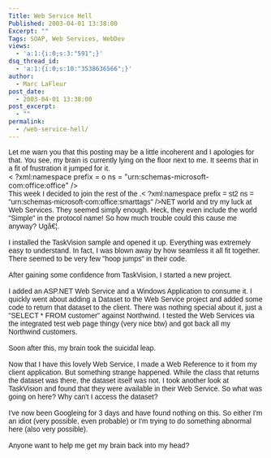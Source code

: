 ```yaml
---
Title: Web Service Hell
Published: 2003-04-01 13:38:00
Excerpt: ""
Tags: SOAP, Web Services, WebDev
views:
  - 'a:1:{i:0;s:3:"591";}'
dsq_thread_id:
  - 'a:1:{i:0;s:10:"3538636566";}'
author:
  - Marc LaFleur
post_date:
  - 2003-04-01 13:38:00
post_excerpt:
  - ""
permalink:
  - /web-service-hell/
---
```

<p class=MsoNormal style="MARGIN: 0in 0in 0pt"><font face=Arial>Let me warn you that this posting may be a little incoherent and I apologies for that. You see, my brain is currently lying on the floor next to me. It seems that in a fit of frustration it jumped for it.</font></p>< ?xml:namespace prefix = o ns = "urn:schemas-microsoft-com:office:office" /><o:p><font face=Arial>&nbsp;</font></o:p> 
<p class=MsoNormal style="MARGIN: 0in 0in 0pt"><font face=Arial>This week I decided to join the rest of the .< ?xml:namespace prefix = st2 ns = "urn:schemas-microsoft-com:office:smarttags" /><st2:stockticker>NET</st2:stockticker> world and try my luck at Web Services. They seemed simply enough. Heck, they even include the world "Simple" in the protocol name! So how much trouble could this cause me anyway? Ugâ€¦.</font></p><o:p><font face=Arial>&nbsp;</font></o:p> 
<p class=MsoNormal style="MARGIN: 0in 0in 0pt"><font face=Arial>I installed the TaskVision sample and opened it up. Everything was extremely easy to understand. In fact, I was blown away by how seamless it all fit together. There seemed to be very few "hoop jumps" in their code. </font></p><o:p><font face=Arial>&nbsp;</font></o:p> 
<p class=MsoNormal style="MARGIN: 0in 0in 0pt"><font face=Arial>After gaining some confidence from TaskVision, I started a new project. </font></p><o:p><font face=Arial>&nbsp;</font></o:p> 
<p class=MsoNormal style="MARGIN: 0in 0in 0pt"><font face=Arial>I added an ASP.<st2:stockticker>NET</st2:stockticker> Web Service and a Windows Application to consume it. I quickly went about adding a Dataset to the Web Service project and added some code to return that dataset to the client. There was nothing special about it, just a "SELECT * FROM customer" against Northwind. I tested the Web Services via the integrated test web page thingy (very nice btw) and got back all my Northwind customers. </font></p><o:p><font face=Arial>&nbsp;</font></o:p> 
<p class=MsoNormal style="MARGIN: 0in 0in 0pt"><font face=Arial>Soon after this, my brain took the suicidal leap.</font></p><o:p><font face=Arial>&nbsp;</font></o:p> 
<p class=MsoNormal style="MARGIN: 0in 0in 0pt"><font face=Arial>Now that I have this lovely Web Service, I made a Web Reference to it from my client application. But something strange happened. While the class that returns the dataset was there, the dataset itself was not. I took another look at TaskVision and found that they were available in their Web Service. So what was going on here? Why can't I access the dataset?</font></p><o:p><font face=Arial>&nbsp;</font></o:p> 
<p class=MsoNormal style="MARGIN: 0in 0in 0pt"><font face=Arial>I've now been Googleing for 3 days and have found nothing on this. So either I'm an idiot (very possible, even probable) or I'm trying to do something abnormal here (also very possible). </font></p><o:p><font face=Arial>&nbsp;</font></o:p> 
<p class=MsoNormal style="MARGIN: 0in 0in 0pt"><font face=Arial>Anyone want to help me get my brain back into my head?</font></p>